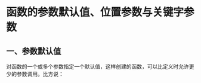 # 函数的参数默认值、位置参数与关键字参数

## 一、参数默认值

对函数的一个或多个参数指定一个默认值，这样创建的函数，可以比定义时允许更少的参数调用。比方说：

```python

```

